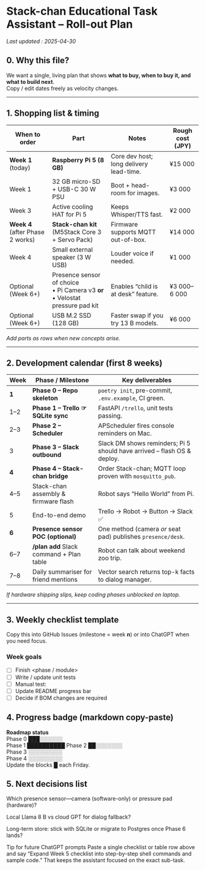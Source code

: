 # Stack-chan Educational Task Assistant – Roll-out Plan  
_Last updated : 2025-04-30_

## 0. Why this file?
We want a single, living plan that shows **what to buy, when to buy it, and what to build next**.  
Copy / edit dates freely as velocity changes.

---

## 1. Shopping list & timing

| When to order | Part | Notes | Rough cost (JPY) |
|---------------|------|-------|------------------|
| **Week 1** (today) | **Raspberry Pi 5 (8 GB)** | Core dev host; long delivery lead-time. | ¥15 000 |
| Week 1 | 32 GB micro-SD + USB-C 30 W PSU | Boot + head-room for images. | ¥3 000 |
| Week 3 | Active cooling HAT for Pi 5 | Keeps Whisper/TTS fast. | ¥2 000 |
| **Week 4** (after Phase 2 works) | **Stack-chan kit** (M5Stack Core 3 + Servo Pack) | Firmware supports MQTT out-of-box. | ¥14 000 |
| Week 4 | Small external speaker (3 W USB) | Louder voice if needed. | ¥1 000 |
| Optional (Week 6+) | Presence sensor of choice<br>  • Pi Camera v3 **or**<br>  • Velostat pressure pad kit | Enables “child is at desk” feature. | ¥3 000–6 000 |
| Optional (Week 6+) | USB M.2 SSD (128 GB) | Faster swap if you try 13 B models. | ¥6 000 |

*Add parts as rows when new concepts arise.*

---

## 2. Development calendar (first 8 weeks)

| Week | Phase / Milestone | Key deliverables |
|------|------------------|------------------|
| **1** | **Phase 0 – Repo skeleton** | `poetry init`, pre-commit, `.env.example`, CI green. |
| 1–2 | **Phase 1 – Trello ☞ SQLite sync** | FastAPI `/trello`, unit tests passing. |
| 2–3 | **Phase 2 – Scheduler** | APScheduler fires console reminders on Mac. |
| 3 | **Phase 3 – Slack outbound** | Slack DM shows reminders; Pi 5 should have arrived – flash OS & deploy. |
| **4** | **Phase 4 – Stack-chan bridge** | Order Stack-chan; MQTT loop proven with `mosquitto_pub`. |
| 4–5 | Stack-chan assembly & firmware flash | Robot says “Hello World” from Pi. |
| 5 | End-to-end demo | Trello → Robot → Button → Slack ✅ |
| **6** | **Presence sensor POC (optional)** | One method (camera _or_ seat pad) publishes `presence/desk`. |
| 6–7 | **/plan add** Slack command + Plan table | Robot can talk about weekend zoo trip. |
| 7–8 | Daily summariser for friend mentions | Vector search returns top-k facts to dialog manager. |

_If hardware shipping slips, keep coding phases unblocked on laptop._

---

## 3. Weekly checklist template

Copy this into GitHub Issues (milestone = week **n**) or into ChatGPT when you need focus.

### Week <N> goals
- [ ] Finish <phase / module>
- [ ] Write / update unit tests
- [ ] Manual test: <scenario>
- [ ] Update README progress bar
- [ ] Decide if BOM changes are required

## 4. Progress badge (markdown copy-paste)

**Roadmap status**  
Phase 0 ███░░░░░░  
Phase 1 ██████████
Phase 2 ██░░░░░░░  
Phase 3 ░░░░░░░░░  
Phase 4 ░░░░░░░░░  
Update the blocks █ each Friday.

## 5. Next decisions list
Which presence sensor—camera (software-only) or pressure pad (hardware)?

Local Llama 8 B vs cloud GPT for dialog fallback?

Long-term store: stick with SQLite or migrate to Postgres once Phase 6 lands?

Tip for future ChatGPT prompts
Paste a single checklist or table row above and say
“Expand Week 5 checklist into step-by-step shell commands and sample code.”
That keeps the assistant focused on the exact sub-task.
```


